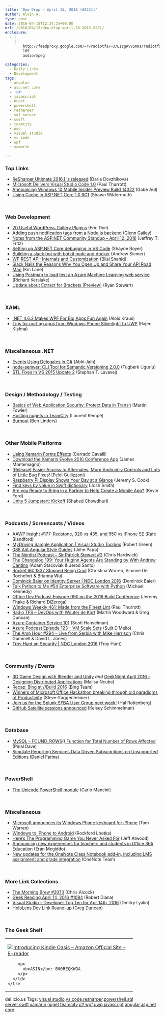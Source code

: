 ```yaml
---
title: 'Dew Drop – April 15, 2016 (#2231)'
author: Alvin A.
type: post
date: 2016-04-15T12:34:24+00:00
url: /2016/04/15/dew-drop-april-15-2016-2231/
enclosure:
  - |
    |
        http://feedproxy.google.com/~r/radiotfs/~3/LIsgAvVSmHs/radiotfs_111.mp3
        189
        audio/mpeg
        
categories:
  - Daily Links
  - Development
tags:
  - angular
  - asp.net core
  - 'c#'
  - javascript
  - nuget
  - powershell
  - resharper
  - sql server
  - swift
  - teamcity
  - uwp
  - visual studio
  - vs code
  - wpf
  - xamarin

---
```

### <a name="top"></a>Top Links

  * <a href="http://blog.jetbrains.com/dotnet/2016/04/14/resharper-ultimate-2016-1-is-released/" target="_blank">ReSharper Ultimate 2016.1 is released</a> (Daria Dovzhikova)
  * <a href="https://www.thurrott.com/dev/66355/microsoft-delivers-visual-studio-code-1-0" target="_blank">Microsoft Delivers Visual Studio Code 1.0</a> (Paul Thurrott)
  * <a href="http://blogs.windows.com/windowsexperience/2016/04/14/announcing-windows-10-mobile-insider-preview-build-14322/?WT.mc_id=DX_MVP4025064" target="_blank">Announcing Windows 10 Mobile Insider Preview Build 14322</a> (Gabe Aul)
  * <a href="http://feeds.feedburner.com/2016/04/14/Using-Cache-in-ASP-NET-Core-1-0-RC1" target="_blank">Using Cache in ASP.NET Core 1.0 RC1</a> (Shawn Wildermuth)

&nbsp;

### <a name="web"></a>Web Development

  * <a href="http://code.tutsplus.com/tutorials/20-useful-wordpress-gallery-plugins--cms-25961" target="_blank">20 Useful WordPress Gallery Plugins</a> (Eric Dye)
  * <a href="https://blogs.msdn.microsoft.com/writingdata_services/2016/04/14/adding-push-notification-tags-from-a-node-js-backend/" target="_blank">Adding push notification tags from a Node.js backend</a> (Glenn Gailey)
  * <a href="https://blogs.msdn.microsoft.com/webdev/2016/04/14/notes-from-the-asp-net-community-standup-april-12-2016/" target="_blank">Notes from the ASP.NET Community Standup – April 12, 2016</a> (Jeffrey T. Fritz)
  * <a href="http://feedproxy.google.com/~r/Tattoocoder/~3/hEYVrJ50WWQ/" target="_blank">Setting up ASP.NET Core debugging in VS Code</a> (Shayne Boyer)
  * <a href="http://feedproxy.google.com/~r/LosTechies/~3/GEufjLHQSKU/" target="_blank">Building a slack bot with botkit node and docker</a> (Andrew Siemer)
  * <a href="http://code.tutsplus.com/tutorials/wp-rest-api-internals-and-customization--cms-24945" target="_blank">WP REST API: Internals and Customization</a> (Bilal Shahid)
  * <a href="https://dzone.com/articles/slack-nails-the-reasons-why-you-open-up-and-share?utm_medium=feed&utm_source=feedpress.me&utm_campaign=Feed%3A+dzone%2Fintegration" target="_blank">Slack Nails the Reasons Why You Open Up and Share Your API Road Map</a> (Kin Lane)
  * <a href="https://blogs.endjin.com/2016/04/using-postman-to-load-test-an-azure-machine-learning-web-service/" target="_blank">Using Postman to load test an Azure Machine Learning web service</a> (Richard Kerslake)
  * <a href="http://blog.brackets.io/2016/04/14/update-about-extract-for-brackets-preview/" target="_blank">Update about Extract for Brackets (Preview)</a> (Ryan Stewart)

&nbsp;

### <a name="silverlight"></a>XAML

  * <a href="http://feedproxy.google.com/~r/geekswithblogs/~3/QFV8FYV-bjc/174476.aspx" target="_blank">.NET 4.6.2 Makes WPF For Big Apps Fun Again</a> (Alois Kraus)
  * <a href="https://blogs.windows.com/buildingapps/2016/04/14/tips-for-porting-apps-from-windows-phone-silverlight-to-uwp/?WT.mc_id=DX_MVP4025064" target="_blank">Tips for porting apps from Windows Phone Silverlight to UWP</a> (Rajen Kishna)

&nbsp;

### <a name="dotnet"></a>Miscellaneous .NET

  * <a href="http://www.abhijainsblog.com/2016/04/events-in-csharp.html" target="_blank">Events Using Delegates in C#</a> (Abhi Jain)
  * <a href="http://feedproxy.google.com/~r/TugberkUgurlu/~3/0Cqw4WQKx54/node-semver-cli-tool-for-semantic-versioning-2-0-0" target="_blank">node-semver: CLI Tool for Semantic Versioning 2.0.0</a> (Tugberk Ugurlu)
  * <a href="https://blogs.msdn.microsoft.com/vcblog/2016/04/14/stl-fixes-in-vs-2015-update-2/" target="_blank">STL Fixes In VS 2015 Update 2</a> (Stephan T. Lavavej)

&nbsp;

### <a name="design"></a>Design / Methodology / Testing

  * <a href="http://martinfowler.com/articles/web-security-basics.html#ProtectDataInTransit" target="_blank">Basics of Web Application Security: Protect Data in Transit</a> (Martin Fowler)
  * <a href="http://feedproxy.google.com/~r/laurentkempe/~3/M6qtJwD81n0/" target="_blank">Hosting nugets in TeamCity</a> (Laurent Kempé)
  * <a href="http://www.infoq.com/news/2016/04/burnout?utm_campaign=infoq_content&utm_source=infoq&utm_medium=feed&utm_term=global" target="_blank">Burnout</a> (Ben Linders)

&nbsp;

### <a name="mobile"></a>Other Mobile Platforms

  * <a href="http://codeworks.it/blog/?p=433" target="_blank">Using Xamarin Forms Effects</a> (Corrado Cavalli)
  * <a href="https://blog.xamarin.com/download-the-xamarin-evolve-2016-conference-app/" target="_blank">Download the Xamarin Evolve 2016 Conference App</a> (James Montemagno)
  * <a href="http://feedproxy.google.com/~r/balsamiq/~3/CRlUJLKq8kI/" target="_blank">[Release] Easier Access to Alternates, More Android-y Controls and Lots of Little Bug Fixes!</a> (Peldi Guilizzoni)
  * <a href="http://feedproxy.google.com/~r/makezineonline/~3/M_xdLnWqc5c/" target="_blank">Raspberry Pi Display Shows Your Day at a Glance</a> (Jeremy S. Cook)
  * <a href="https://ijoshsmith.com/2016/04/14/find-keys-by-value-in-swift-dictionary/" target="_blank">Find keys by value in Swift dictionary</a> (Josh Smith)
  * <a href="http://windingroadway.blogspot.com/2016/04/are-you-ready-to-bring-in-partner-to.html" target="_blank">Are you Ready to Bring in a Partner to Help Create a Mobile App?</a> (Kevin Ford)
  * <a href="http://wakeupandcode.com/unity5jumpstart/" target="_blank">Unity 5 Jumpstart: Kickoff</a> (Shahed Chowdhuri)

&nbsp;

### <a name="podcasts"></a>Podcasts / Screencasts / Videos

  * <a href="http://allaboutwindowsphone.com/media/item/21381_AAWP_Insight_177_Redstone_920_.php" target="_blank">AAWP Insight #177: Redstone, 920 vs 435, and 950 vs iPhone SE</a> (Rafe Blandford)
  * <a href="https://channel9.msdn.com/Shows/Visual-Studio-Toolbox/MyDriving-Sample-Application?WT.mc_id=DX_MVP4025064" target="_blank">MyDriving Sample Application | Visual Studio Toolbox</a> (Robert Green)
  * <a href="https://devchat.tv/adventures-in-angular/088-aia-angular-style-guides" target="_blank">088 AiA Angular Style Guides</a> (John Papa)
  * <a href="http://nerdist.libsyn.com/sir-patrick-stewart-3" target="_blank">The Nerdist Podcast &#8211; Sir Patrick Stewart #3</a> (Chris Hardwick)
  * <a href="http://5by5.tv/changelog/199" target="_blank">The Changelog 199: Your Huginn Agents Are Standing by With Andrew Cantino</a> (Adam Stacoviak & Jerod Santo)
  * <a href="http://relay.fm/rocket/66" target="_blank">Rocket 66: 1337 Stopped Being Cool</a> (Christina Warren, Simone De Rochefort & Brianna Wu)
  * <a href="https://channel9.msdn.com/Events/Seth-on-the-Road/NDC-London-2016/Dominick-Baier-on-Identity-Server?WT.mc_id=DX_MVP4025064" target="_blank">Dominick Baier on Identity Server | NDC London 2016</a> (Dominick Baier)
  * <a href="https://talkpython.fm/episodes/show/54/enterprise-software-with-python" target="_blank">Talk Python to Me #54 Enterprise Software with Python</a> (Michael Kennedy)
  * <a href="https://blogs.office.com/2016/04/14/episode-090-on-the-2016-build-conference/" target="_blank">Office Dev Podcast Episode 090 on the 2016 Build Conference</a> (Jeremy Thake & Richard DiZerega)
  * <a href="https://www.thurrott.com/podcasts/66350/windows-weekly-461-made-finest-lint" target="_blank">Windows Weekly 461: Made from the Finest Lint</a> (Paul Thurrott)
  * <a href="http://feedproxy.google.com/~r/radiotfs/~3/LIsgAvVSmHs/radiotfs_111.mp3" target="_blank">Radio TFS &#8211; DevOps with Wouter de Kort</a> (Martin Woodward & Greg Duncan)
  * <a href="https://channel9.msdn.com/Shows/Azure-Friday/Azure-Container-Service-101?WT.mc_id=DX_MVP4025064" target="_blank">Azure Container Service 101</a> (Scott Hanselman)
  * <a href="http://azpodcast.azurewebsites.net/post/Episode-123-VM-Scale-Sets" target="_blank">Azure Podcast Episode 123 &#8211; VM Scale Sets</a> (Sujit D&#8217;Mello)
  * <a href="http://feedproxy.google.com/~r/TheAmpHour/~3/cMe-SO3AYmU/" target="_blank">The Amp Hour #294 – Live from Serbia with Mike Harrison</a> (Chris Gammell & David L. Jones)
  * <a href="https://channel9.msdn.com/Events/Seth-on-the-Road/NDC-London-2016/Troy-Hunt-on-Security?WT.mc_id=DX_MVP4025064" target="_blank">Troy Hunt on Security | NDC London 2016</a> (Troy Hunt)

&nbsp;

### <a name="events"></a>Community / Events

  * <a href="http://outbox.co.ug/events/3d-game-design-blender-and-unity" target="_blank">3D Game Design with Blender and Unity</a> _and_ <a href="http://outbox.co.ug/events/geeknight-april-2016-designing-distributed-applications" target="_blank">GeekNight April 2016 &#8211; Designing Distributed Applications</a> (Malisa Ncube)
  * <a href="http://blogs.bing.com/search/April-2016/Recap-Bing-at-Build-2016" target="_blank">Recap: Bing at //Build 2016</a> (Bing Team)
  * <a href="https://blogs.msdn.microsoft.com/stevengu/2016/04/14/winners-of-microsoft-office-hackathon-breaking-through-old-paradigms-of-productivity/" target="_blank">Winners of Microsoft Office Hackathon breaking through old paradigms of Productivity</a> (Steve Guggenheimer)
  * <a href="http://blogs.splunk.com/2016/04/14/join-us-for-the-splunk-sfba-user-group-next-week/" target="_blank">Join us for the Splunk SFBA User Group next week!</a> (Hal Rottenberg)
  * <a href="https://github.com/blog/2152-github-satellite-sessions-announced" target="_blank">GitHub Satellite sessions announced</a> (Kelsey Schimmelman)

&nbsp;

### <a name="sql"></a>Database

  * <a href="http://blog.sqlauthority.com/2016/04/15/mysql-found_rows-function-total-number-rows-affected/" target="_blank">MySQL – FOUND_ROWS() Function for Total Number of Rows Affected</a> (Pinal Dave)
  * <a href="http://feedproxy.google.com/~r/MSSQLTips-LatestSqlServerTips/~3/X3D1NOj0w2g/tip.asp" target="_blank">Simulate Reporting Services Data Driven Subscriptions on Unsupported Editions</a> (Daniel Farina)

&nbsp;

### <a name="ps"></a>PowerShell

  * <a href="http://powershell.org/wp/2016/04/15/the-unicode-powershell-module/" target="_blank">The Unicode PowerShell module</a> (Carlo Mancini)

&nbsp;

### <a name="misc"></a>Miscellaneous

  * <a href="http://www.theverge.com/2016/4/14/11432144/microsoft-word-flow-keyboard-iphone" target="_blank">Microsoft announces its Windows Phone keyboard for iPhone</a> (Tom Warren)
  * <a href="http://www.lhotka.net/weblog/WindowsToIPhoneToAndroid.aspx" target="_blank">Windows to iPhone to Android</a> (Rockford Lhotka)
  * <a href="http://blog.codinghorror.com/heres-the-programming-game-you-never-asked-for/" target="_blank">Here&#8217;s The Programming Game You Never Asked For</a> (Jeff Atwood)
  * <a href="https://blogs.office.com/2016/04/14/announcing-new-experiences-for-teachers-and-students-in-office-365-education/" target="_blank">Announcing new experiences for teachers and students in Office 365 Education</a> (Eran Megiddo)
  * <a href="https://blogs.office.com/2016/04/14/new-updates-for-the-onenote-class-notebook-add-in-including-lms-assignment-and-grade-integration/" target="_blank">New updates for the OneNote Class Notebook add-in, including LMS assignment and grade integration</a> (OneNote Team)

&nbsp;

### <a name="links"></a>More Link Collections

  * <a href="http://feedproxy.google.com/~r/ReflectivePerspective/~3/weXkCF1-U_M/" target="_blank">The Morning Brew #2073</a> (Chris Alcock)
  * <a href="http://feeds.regulargeek.com/~r/RegularGeek/~3/Xb3PquTFVoY/" target="_blank">Geek Reading April 14, 2016 #1084</a> (Robert Diana)
  * <a href="http://www.lyalin.com/2016/04/14/visual-studio-developer-top-ten-for-apr-14th-2016/" target="_blank">Visual Studio – Developer Top Ten for Apr 14th, 2016</a> (Dmitry Lyalin)
  * <a href="https://channel9.msdn.com/coding4fun/kinect/HoloLens-Dev-Link-Round-up?WT.mc_id=DX_MVP4025064" target="_blank">HoloLens Dev Link Round-up</a> (Greg Duncan)

&nbsp;

### <a name="shelf"></a>The Geek Shelf

<div id="scid:7dc1bd33-94bd-46fd-a20b-0131235bcd47:d0312731-1dd6-4e7b-ba29-d85ba55164b3" class="wlWriterEditableSmartContent" style="float: none; padding-bottom: 0px; padding-top: 0px; padding-left: 0px; margin: 0px; display: inline; padding-right: 0px">
  <table cellspacing="0" cellpadding="2" width="400" border="0" unselectable="on">
    <tr>
      <td valign="top" width="400">
        <p>
          <a title="Introducing Kindle Oasis - Amazon Official Site - E-reader" href="http://www.amazon.com/exec/obidos/ASIN/B00REQKWGA/amavin-20"><img data-recalc-dims="1" decoding="async" src="https://i0.wp.com/images.amazon.com/images/P/B00REQKWGA.01.MZZZZZZZ.jpg?w=660" border="0" align="left" style="float:left" />Introducing Kindle Oasis &#8211; Amazon Official Site &#8211; E-reader</a>
        </p>
        
        <p>
          <b>ASIN</b>: B00REQKWGA
        </p>
      </td>
    </tr>
  </table>
</div>

<div id="scid:0767317B-992E-4b12-91E0-4F059A8CECA8:9a75c363-d336-4171-a400-7f9621de6c47" class="wlWriterEditableSmartContent" style="float: none; padding-bottom: 0px; padding-top: 0px; padding-left: 0px; margin: 0px; display: inline; padding-right: 0px">
  del.icio.us Tags: <a href="http://del.icio.us/popular/visual+studio" rel="tag">visual studio</a>,<a href="http://del.icio.us/popular/vs+code" rel="tag">vs code</a>,<a href="http://del.icio.us/popular/resharper" rel="tag">resharper</a>,<a href="http://del.icio.us/popular/powershell" rel="tag">powershell</a>,<a href="http://del.icio.us/popular/sql+server" rel="tag">sql server</a>,<a href="http://del.icio.us/popular/swift" rel="tag">swift</a>,<a href="http://del.icio.us/popular/xamarin" rel="tag">xamarin</a>,<a href="http://del.icio.us/popular/nuget" rel="tag">nuget</a>,<a href="http://del.icio.us/popular/teamcity" rel="tag">teamcity</a>,<a href="http://del.icio.us/popular/c%23" rel="tag">c#</a>,<a href="http://del.icio.us/popular/wpf" rel="tag">wpf</a>,<a href="http://del.icio.us/popular/uwp" rel="tag">uwp</a>,<a href="http://del.icio.us/popular/javascript" rel="tag">javascript</a>,<a href="http://del.icio.us/popular/angular" rel="tag">angular</a>,<a href="http://del.icio.us/popular/asp.net+core" rel="tag">asp.net core</a>
</div>